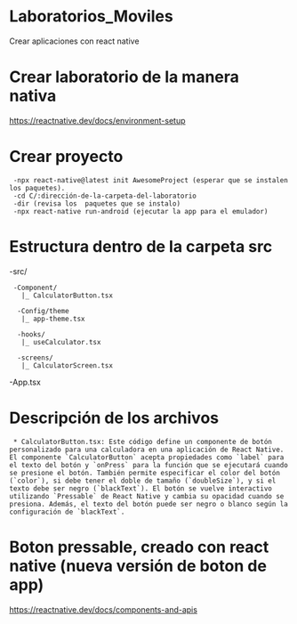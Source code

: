 # Laboratorios_Moviles
Crear aplicaciones con react native 

# Crear laboratorio de la manera nativa
https://reactnative.dev/docs/environment-setup

   # Crear proyecto
     -npx react-native@latest init AwesomeProject (esperar que se instalen los paquetes).
     -cd C/:dirección-de-la-carpeta-del-laboratorio
     -dir (revisa los  paquetes que se instalo)
     -npx react-native run-android (ejecutar la app para el emulador)

# Estructura dentro de la carpeta src
 -src/

     -Component/
       |_ CalculatorButton.tsx

      -Config/theme
       |_ app-theme.tsx
      
      -hooks/
       |_ useCalculator.tsx

      -screens/
       |_ CalculatorScreen.tsx
      
-App.tsx

# Descripción de los archivos

     * CalculatorButton.tsx: Este código define un componente de botón personalizado para una calculadora en una aplicación de React Native. El componente `CalculatorButton` acepta propiedades como `label` para el texto del botón y `onPress` para la función que se ejecutará cuando se presione el botón. También permite especificar el color del botón (`color`), si debe tener el doble de tamaño (`doubleSize`), y si el texto debe ser negro (`blackText`). El botón se vuelve interactivo utilizando `Pressable` de React Native y cambia su opacidad cuando se presiona. Además, el texto del botón puede ser negro o blanco según la configuración de `blackText`.


# Boton pressable, creado con react native (nueva versión de boton de  app)
https://reactnative.dev/docs/components-and-apis


